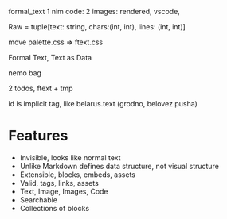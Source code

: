formal_text
1 nim code:
2 images: rendered, vscode,

Raw = tuple[text: string, chars:(int, int), lines: (int, int)]

move palette.css => ftext.css

Formal Text, Text as Data

nemo bag

2 todos, ftext + tmp

id is implicit tag, like belarus.text (grodno, belovez pusha)

# Features

- Invisible, looks like normal text
- Unlike Markdown defines data structure, not visual structure
- Extensible, blocks, embeds, assets
- Valid, tags, links, assets
- Text, Image, Images, Code
- Searchable
- Collections of blocks